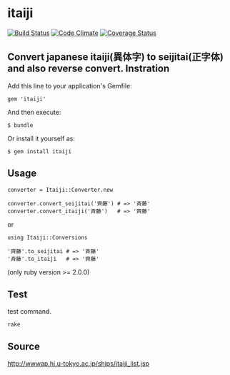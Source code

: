 # itaiji

[![Build Status](https://travis-ci.org/camelmasa/itaiji.png)](https://travis-ci.org/camelmasa/itaiji)
[![Code Climate](https://codeclimate.com/github/camelmasa/itaiji.png)](https://codeclimate.com/github/camelmasa/itaiji)
[![Coverage Status](https://coveralls.io/repos/camelmasa/itaiji/badge.png?branch=master)](https://coveralls.io/r/camelmasa/itaiji?branch=master)


Convert japanese itaiji(異体字) to seijitai(正字体) and also reverse convert.
Instration
----------

Add this line to your application's Gemfile:

    gem 'itaiji'

And then execute:

    $ bundle

Or install it yourself as:

    $ gem install itaiji

Usage
-----

```
converter = Itaiji::Converter.new

converter.convert_seijitai('齊藤') # => '斉藤'
converter.convert_itaiji('斉藤')   # => '齊藤'
```

or

```
using Itaiji::Conversions

'齊藤'.to_seijitai # => '斉藤'
'斉藤'.to_itaiji   # => '齊藤'
```

(only ruby version >= 2.0.0)


Test
----

test command.

```
rake
```

Source
------
http://wwwap.hi.u-tokyo.ac.jp/ships/itaiji_list.jsp
